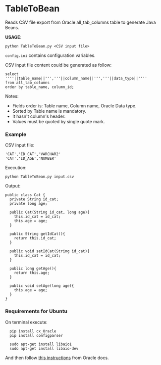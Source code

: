 # TableToBean
Reads CSV file export from Oracle all_tab_columns table to generate Java Beans.

**USAGE**:

```
python TableToBean.py <CSV input file>
```

```config.ini``` contains configuration variables.

CSV input file content could be generated as follow:

```
select ''''||table_name||''','''||column_name||''','''||data_type||''''
from all_tab_columns
order by table_name, column_id;
```

Notes:
  - Fields order is: Table name, Column name, Oracle Data type.
  - Sorted by Table name is mandatory.
  - It hasn't column's header.
  - Values must be quoted by single quote mark.

### Example

CSV input file:
```
'CAT','ID_CAT','VARCHAR2'
'CAT','ID_AGE','NUMBER'
```

Execution:
```
python TableToBean.py input.csv
```

Output:
```
public class Cat {
  private String id_cat;
  private long age;

  public Cat(String id_cat, long age){
    this.id_cat = id_cat;
    this.age = age;
  }

  public String getIdCat(){
    return this.id_cat;
  }

  public void setIdCat(String id_cat){
    this.id_cat = id_cat;
  }

  public long getAge(){
    return this.age;
  }

  public void setAge(long age){
    this.age = age;
  }
}
```

### Requirements for Ubuntu

On terminal execute:
```
  pip install cx_Oracle
  pip install configparser
  
  sudo apt-get install libaio1
  sudo apt-get install libaio-dev
```

And then follow [this instructions](https://oracle.github.io/odpi/doc/installation.html#linux) from Oracle docs.

